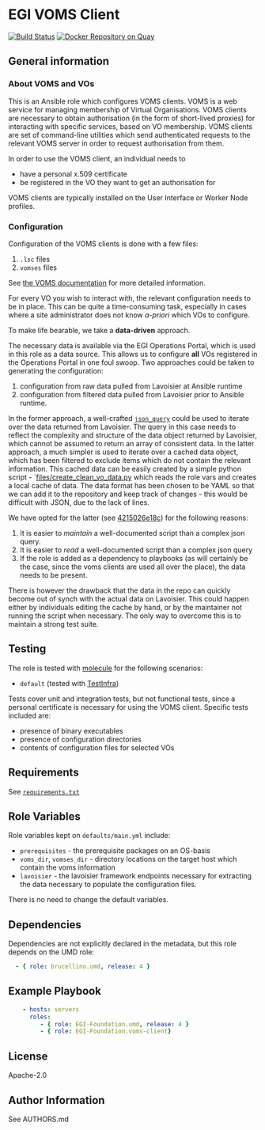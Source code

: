 # EGI VOMS Client 

[![Build Status](https://travis-ci.org/EGI-Foundation/ansible-role-VOMS-client.svg?branch=master)](https://travis-ci.org/EGI-Foundation/ansible-role-VOMS-client)
[![Docker Repository on Quay](https://quay.io/repository/egi/voms-client/status "Docker Repository on Quay")](https://quay.io/repository/egi/voms-client)
<!-- A brief description of the role goes here. -->

## General information

### About VOMS and VOs

This is an Ansible role which configures VOMS clients.
VOMS is a web service for managing membership of Virtual Organisations.
VOMS clients are necessary to obtain authorisation (in the form of
short-lived proxies) for interacting with specific services, based on VO
membership.
VOMS clients are set of command-line utilities which send authenticated
requests to the relevant VOMS server in order to request authorisation
from them.

In order to use the VOMS client, an individual needs to

- have a personal x.509 certificate
- be registered in the VO they want to get an authorisation for

VOMS clients are typically installed on the User Interface or Worker Node profiles.

### Configuration

Configuration of the VOMS clients is done with a few files:

  1. `.lsc` files
  2. `vomses` files

See [the VOMS documentation](http://italiangrid.github.io/voms/documentation/voms-clients-guide/3.0.4/#voms-trust) for more detailed information.

For every VO you wish to interact with, the relevant configuration needs
to be in place.
This can be quite a time-consuming task, especially in cases where a
site administrator does not know _a-priori_ which VOs to configure.

To make life bearable, we take a **data-driven** approach.

The necessary data is available via the EGI Operations Portal, which
is used in this role as a data source.
This allows us to configure **all** VOs registered in the Operations Portal
in one foul swoop.
Two approaches could be taken to generating the configuration:

1. configuration from raw data pulled from Lavoisier at Ansible runtime
1. configuration from filtered data pulled from Lavoisier prior to Ansible runtime.

In the former approach, a well-crafted [`json_query`](https://docs.ansible.com/ansible/latest/user_guide/playbooks_filters.html#json-query-filter) could be used to iterate over the data returned from Lavoisier.
The query in this case needs to reflect the complexity and structure of the data object returned by Lavoisier, which cannot be assumed to return an array of consistent data.
In the latter approach, a much simpler is used to iterate over a cached data object, which has been filtered to exclude items which do not contain the relevant information.
This cached data can be easily created by a simple python script - `[files/create_clean_vo_data.py](files/create_clean_vo_data.py) which
reads the role vars and creates a local cache of data.
The data format has been chosen to be YAML so that we can add it to the repository and keep track of changes - this would be difficult with JSON, due to the lack of lines.

We have opted for the latter (see [4215026e18c](https://github.com/EGI-Foundation/ansible-role-VOMS-client/commit/52ac706fe059a336244bb2e4af0bdee2f37752a6)) for the following reasons:

  1. It is easier to _maintain_ a well-documented script than a complex json query.
  2. It is easier to _read_ a well-documented script than a complex json query
  3. If the role is added as a dependency to playbooks (as will certainly be the case, since the voms clients are used all over the place), the data needs to be present.

There is however the drawback that the data in the repo can quickly become out of synch with the actual data on Lavoisier. 
This could happen either by individuals editing the cache by hand, or by the maintainer not running the script when necessary.
The only way to overcome this is to maintain a strong test suite.

## Testing

The role is tested with [molecule](https://molecule.readthedocs.io/en/latest/) for the following scenarios:

- `default` (tested with [TestInfra](http://testinfra.readthedocs.io/en/latest/))

Tests cover unit and integration tests, but not functional tests, since
a personal certificate is necessary for using the VOMS client.
Specific tests included are:

- presence of binary executables
- presence of configuration directories
- contents of configuration files for selected VOs

## Requirements

See [`requirements.txt`](requirements.txt)

## Role Variables

Role variables kept on `defaults/main.yml` include:

- `prerequisites` - the prerequisite packages on an OS-basis
- `voms_dir`, `vomses_dir` - directory locations on the target host which contain the voms information
- `lavoisier` - the lavoisier framework endpoints necessary for extracting the data necessary to populate the configuration files.

There is no need to change the default variables.

## Dependencies

Dependencies are not explicitly declared in the metadata, but this role depends on the UMD role:

```yaml
  - { role: brucellino.umd, release: 4 }
```

## Example Playbook

<!--
Including an example of how to use your role (for instance, with variables
passed in as parameters) is always nice for users too:
-->

```yaml
    - hosts: servers
      roles:
         - { role: EGI-Foundation.umd, release: 4 }
         - { role: EGI-Foundation.voms-client}
```

## License

Apache-2.0

## Author Information

See AUTHORS.md
